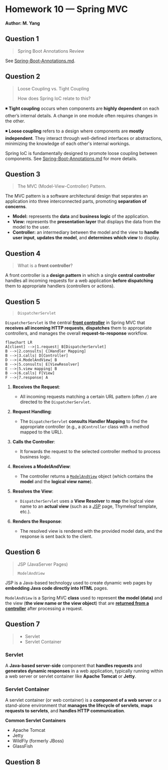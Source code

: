 # Homework 10 — Spring MVC
**Author: M. Yang**

## Question 1
> Spring Boot Annotations Review

See [Spring-Boot-Annotations.md](Spring-Boot-Annotations.md).

## Question 2
> Loose Coupling vs. Tight Coupling
> 
> How does Spring IoC relate to this?

◾ **Tight coupling** occurs when components are **highly dependent** on each other’s internal details.
A change in one module often requires changes in the other.

◾ **Loose coupling** refers to a design where components are **mostly independent**.
They interact through well-defined interfaces or abstractions, minimizing the knowledge of each other's internal workings.

Spring IoC is fundamentally designed to promote loose coupling between components.
See [Spring-Boot-Annotations.md]((Spring-Boot-Annotations.md#spring-container)) for more details.


## Question 3
> The MVC (Model-View-Controller) Pattern.

The MVC pattern is a software architectural design that separates an application into three interconnected parts,
promoting **separation of concerns**.
- **Model:** represents the **data** and **business logic** of the application.
- **View:** represents the **presentation layer** that displays the data from the model to the user.
- **Controller:** an intermediary between the model and the view to **handle user input**, **updates the model**, and **determines which view** to display.


## Question 4
> What is a **front controller**?

A front controller is a **design pattern** in which
a single **central controller** handles all incoming requests for a web application **before dispatching** them to appropriate handlers (controllers or actions).


## Question 5
> `DispatcherServlet`

`DispatcherServlet` is the central [**front controller**](#question-4) in Spring MVC that **receives all incoming HTTP requests**,
**dispatches** them to appropriate controllers, and manages the overall **request-to-response** workflow.

```mermaid
flowchart LR
A[client] -->|1.request| B[DispatcherServlet]
B -->|2.consults| C[Handler Mapping]
B -->|3.calls| D[Controller]
D -->|4.ModelAndView| B
B -->|5.consults| E[ViewResolver]
E -->|5.view mapping| B
B -->|6.calls| F[View]
F -->|7.response| A
```

1. **Receives the Request**:
    - All incoming requests matching a certain URL pattern (often `/`) are directed to the `DispatcherServlet`.

2. **Request Handling**:
    - The `DispatcherServlet` **consults Handler Mapping** to find the appropriate controller (e.g., a `@Controller` class with a method mapped to the URL).

3. **Calls the Controller**:
    - It forwards the request to the selected controller method to process business logic.

4. **Receives a ModelAndView**:
    - The controller returns a [`ModelAndView`](#question-6) object (which contains the **model** and the **logical view name**).

5. **Resolves the View**:
    - `DispatcherServlet` uses a **View Resolver** to **map** the logical view name to an **actual view** (such as a [JSP](#question-6) page, Thymeleaf template, etc.).

6. **Renders the Response**:
    - The resolved view is rendered with the provided model data, and the response is sent back to the client.


## Question 6
> JSP (JavaServer Pages)
>
> `ModelAndView`

JSP is a Java-based technology used to create dynamic web pages by **embedding Java code directly into HTML** pages.

`ModelAndView` is a Spring MVC **class** used to represent **the model (data)** and the view (**the view name or the view object**) that are [**returned from a controller**](#question-5) after processing a request.


## Question 7
> - Servlet
> - Servlet Container

### Servlet
A **Java-based server-side** component that **handles requests** and **generates dynamic responses** in a web application,
typically running within a web server or servlet container like **Apache Tomcat** or **Jetty**.

### Servlet Container
A servlet container (or web container) is a **component of a web server** or a stand-alone environment that **manages the lifecycle of servlets**, **maps requests to servlets**, and **handles HTTP communication**.

**Common Servlet Containers**
- Apache Tomcat
- Jetty
- WildFly (formerly JBoss)
- GlassFish


## Question 8
